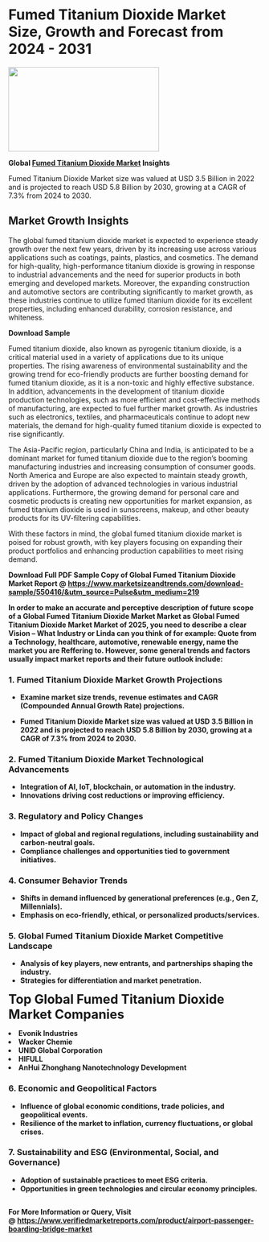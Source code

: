 <H1>Fumed Titanium Dioxide Market Size, Growth and Forecast from 2024 - 2031</H1><img class="aligncenter size-medium wp-image-584254" src="https://thirdeyenews.in/wp-content/uploads/2024/09/Global-Market-Research-300x168.jpeg" alt="" width="300" height="168" /><p><strong>Global&nbsp;<a href="https://www.marketsizeandtrends.com/download-sample/550416/&amp;utm_source=Pulse&amp;utm_medium=219">Fumed Titanium Dioxide Market</a> Insights</strong></p><p>Fumed Titanium Dioxide Market size was valued at USD 3.5 Billion in 2022 and is projected to reach USD 5.8 Billion by 2030, growing at a CAGR of 7.3% from 2024 to 2030.</p><p><h2>Market Growth Insights</h2> <p>The global fumed titanium dioxide market is expected to experience steady growth over the next few years, driven by its increasing use across various applications such as coatings, paints, plastics, and cosmetics. The demand for high-quality, high-performance titanium dioxide is growing in response to industrial advancements and the need for superior products in both emerging and developed markets. Moreover, the expanding construction and automotive sectors are contributing significantly to market growth, as these industries continue to utilize fumed titanium dioxide for its excellent properties, including enhanced durability, corrosion resistance, and whiteness.</p> <p><strong>Download Sample</strong></p> <p>Fumed titanium dioxide, also known as pyrogenic titanium dioxide, is a critical material used in a variety of applications due to its unique properties. The rising awareness of environmental sustainability and the growing trend for eco-friendly products are further boosting demand for fumed titanium dioxide, as it is a non-toxic and highly effective substance. In addition, advancements in the development of titanium dioxide production technologies, such as more efficient and cost-effective methods of manufacturing, are expected to fuel further market growth. As industries such as electronics, textiles, and pharmaceuticals continue to adopt new materials, the demand for high-quality fumed titanium dioxide is expected to rise significantly.</p> <p>The Asia-Pacific region, particularly China and India, is anticipated to be a dominant market for fumed titanium dioxide due to the region’s booming manufacturing industries and increasing consumption of consumer goods. North America and Europe are also expected to maintain steady growth, driven by the adoption of advanced technologies in various industrial applications. Furthermore, the growing demand for personal care and cosmetic products is creating new opportunities for market expansion, as fumed titanium dioxide is used in sunscreens, makeup, and other beauty products for its UV-filtering capabilities.</p> <p>With these factors in mind, the global fumed titanium dioxide market is poised for robust growth, with key players focusing on expanding their product portfolios and enhancing production capabilities to meet rising demand.</p> <p><strong></p><p><span class=""><strong>Download Full PDF Sample Copy of Global Fumed Titanium Dioxide Market Report</strong> @ <a href="https://www.marketsizeandtrends.com/download-sample/550416/&amp;utm_source=Pulse&amp;utm_medium=219" target="_blank">https://www.marketsizeandtrends.com/download-sample/550416/&amp;utm_source=Pulse&amp;utm_medium=219</a></span></p><p>In order to make an accurate and perceptive description of future scope of a Global&nbsp;Fumed Titanium Dioxide Market Market as Global&nbsp;Fumed Titanium Dioxide Market Market of 2025, you need to describe a clear Vision &ndash; What Industry or Linda can you think of for example: Quote from a Technology, healthcare, automotive, renewable energy, name the market you are Reffering to. However, some general trends and factors usually impact market reports and their future outlook include:</p><h3>1.&nbsp;<strong>Fumed Titanium Dioxide Market Growth Projections</strong></h3><ul><li>Examine market size trends, revenue estimates and CAGR (Compounded Annual Growth Rate) projections.</li><li><p>Fumed Titanium Dioxide Market size was valued at USD 3.5 Billion in 2022 and is projected to reach USD 5.8 Billion by 2030, growing at a CAGR of 7.3% from 2024 to 2030.</p></li></ul><h3>2.&nbsp;<strong>Fumed Titanium Dioxide Market Technological Advancements</strong></h3><ul><li>Integration of AI, IoT, blockchain, or automation in the industry.</li><li>Innovations driving cost reductions or improving efficiency.</li></ul><h3>3.&nbsp;<strong>Regulatory and Policy Changes</strong></h3><ul><li>Impact of global and regional regulations, including sustainability and carbon-neutral goals.</li><li>Compliance challenges and opportunities tied to government initiatives.</li></ul><h3>4.&nbsp;<strong>Consumer Behavior Trends</strong></h3><ul><li>Shifts in demand influenced by generational preferences (e.g., Gen Z, Millennials).</li><li>Emphasis on eco-friendly, ethical, or personalized products/services.</li></ul><h3>5.&nbsp;<strong>Global Fumed Titanium Dioxide Market Competitive Landscape</strong></h3><ul><li>Analysis of key players, new entrants, and partnerships shaping the industry.</li><li>Strategies for differentiation and market penetration.</li></ul><p data-pm-slice="1 1 []"><span style="color: inherit; font-family: inherit; font-size: 25px;">Top Global Fumed Titanium Dioxide Market Companies</span></p><div class="" data-test-id=""><p><li>Evonik Industries</li><li> Wacker Chemie</li><li> UNID Global Corporation</li><li> HIFULL</li><li> AnHui Zhonghang Nanotechnology Development</li></p></div><h3>6.&nbsp;<strong>Economic and Geopolitical Factors</strong></h3><ul><li>Influence of global economic conditions, trade policies, and geopolitical events.</li><li>Resilience of the market to inflation, currency fluctuations, or global crises.</li></ul><h3>7.&nbsp;<strong>Sustainability and ESG (Environmental, Social, and Governance)</strong></h3><ul><li>Adoption of sustainable practices to meet ESG criteria.</li><li>Opportunities in green technologies and circular economy principles.</li></ul><h2><strong style="font-size: 14px;">For More Information or Query, Visit @&nbsp;</strong><a style="background-color: #ffffff; font-size: 14px;" href="https://www.marketsizeandtrends.com/report/fumed-titanium-dioxide-market/" target="_blank">https://www.verifiedmarketreports.com/product/airport-passenger-boarding-bridge-market</a></h2>

